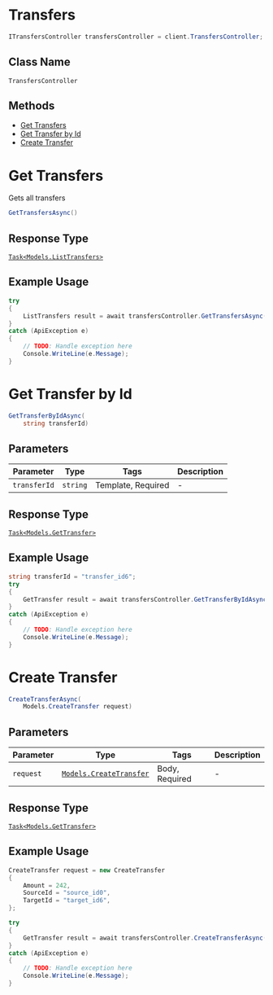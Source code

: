 # Transfers

```csharp
ITransfersController transfersController = client.TransfersController;
```

## Class Name

`TransfersController`

## Methods

* [Get Transfers](../../doc/controllers/transfers.md#get-transfers)
* [Get Transfer by Id](../../doc/controllers/transfers.md#get-transfer-by-id)
* [Create Transfer](../../doc/controllers/transfers.md#create-transfer)


# Get Transfers

Gets all transfers

```csharp
GetTransfersAsync()
```

## Response Type

[`Task<Models.ListTransfers>`](../../doc/models/list-transfers.md)

## Example Usage

```csharp
try
{
    ListTransfers result = await transfersController.GetTransfersAsync();
}
catch (ApiException e)
{
    // TODO: Handle exception here
    Console.WriteLine(e.Message);
}
```


# Get Transfer by Id

```csharp
GetTransferByIdAsync(
    string transferId)
```

## Parameters

| Parameter | Type | Tags | Description |
|  --- | --- | --- | --- |
| `transferId` | `string` | Template, Required | - |

## Response Type

[`Task<Models.GetTransfer>`](../../doc/models/get-transfer.md)

## Example Usage

```csharp
string transferId = "transfer_id6";
try
{
    GetTransfer result = await transfersController.GetTransferByIdAsync(transferId);
}
catch (ApiException e)
{
    // TODO: Handle exception here
    Console.WriteLine(e.Message);
}
```


# Create Transfer

```csharp
CreateTransferAsync(
    Models.CreateTransfer request)
```

## Parameters

| Parameter | Type | Tags | Description |
|  --- | --- | --- | --- |
| `request` | [`Models.CreateTransfer`](../../doc/models/create-transfer.md) | Body, Required | - |

## Response Type

[`Task<Models.GetTransfer>`](../../doc/models/get-transfer.md)

## Example Usage

```csharp
CreateTransfer request = new CreateTransfer
{
    Amount = 242,
    SourceId = "source_id0",
    TargetId = "target_id6",
};

try
{
    GetTransfer result = await transfersController.CreateTransferAsync(request);
}
catch (ApiException e)
{
    // TODO: Handle exception here
    Console.WriteLine(e.Message);
}
```

